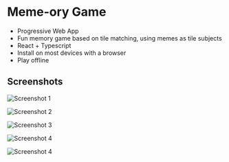 # Meme-ory Game

 - Progressive Web App
 - Fun memory game based on tile matching, using memes as tile subjects
 - React + Typescript
 - Install on most devices with a browser
 - Play offline


## Screenshots
![Screenshot 1](https://memorygame.vishaldhatrika.me/assets/screenshots/1.png)

![Screenshot 2](https://memorygame.vishaldhatrika.me/assets/screenshots/2.png)

![Screenshot 3](https://memorygame.vishaldhatrika.me/assets/screenshots/3.png)

![Screenshot 4](https://memorygame.vishaldhatrika.me/assets/screenshots/4.png)

![Screenshot 4](https://memorygame.vishaldhatrika.me/assets/screenshots/5.png)
